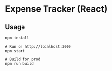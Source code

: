 # Expense Tracker (React)


## Usage
```
npm install

# Run on http://localhost:3000
npm start

# Build for prod
npm run build
```

